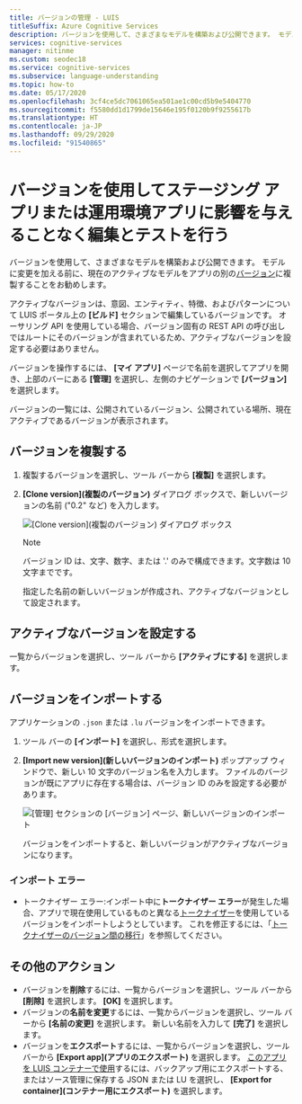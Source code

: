 ```yaml
---
title: バージョンの管理 - LUIS
titleSuffix: Azure Cognitive Services
description: バージョンを使用して、さまざまなモデルを構築および公開できます。 モデルに変更を加える前に、現在のアクティブなモデルをアプリの別のバージョンに複製することをお勧めします。
services: cognitive-services
manager: nitinme
ms.custom: seodec18
ms.service: cognitive-services
ms.subservice: language-understanding
ms.topic: how-to
ms.date: 05/17/2020
ms.openlocfilehash: 3cf4ce5dc7061065ea501ae1c00cd5b9e5404770
ms.sourcegitcommit: f5580dd1d1799de15646e195f0120b9f9255617b
ms.translationtype: HT
ms.contentlocale: ja-JP
ms.lasthandoff: 09/29/2020
ms.locfileid: "91540865"
---
```

# <a name="use-versions-to-edit-and-test-without-impacting-staging-or-production-apps"></a>バージョンを使用してステージング アプリまたは運用環境アプリに影響を与えることなく編集とテストを行う

バージョンを使用して、さまざまなモデルを構築および公開できます。 モデルに変更を加える前に、現在のアクティブなモデルをアプリの別の[バージョン](luis-concept-version.md)に複製することをお勧めします。

アクティブなバージョンは、意図、エンティティ、特徴、およびパターンについて LUIS ポータル上の **[ビルド]** セクションで編集しているバージョンです。 オーサリング API を使用している場合、バージョン固有の REST API の呼び出しではルートにそのバージョンが含まれているため、アクティブなバージョンを設定する必要はありません。

バージョンを操作するには、 **[マイ アプリ]** ページで名前を選択してアプリを開き、上部のバーにある **[管理]** を選択し、左側のナビゲーションで **[バージョン]** を選択します。

バージョンの一覧には、公開されているバージョン、公開されている場所、現在アクティブであるバージョンが表示されます。

## <a name="clone-a-version"></a>バージョンを複製する

1. 複製するバージョンを選択し、ツール バーから **[複製]** を選択します。

2. **[Clone version]\(複製のバージョン\)** ダイアログ ボックスで、新しいバージョンの名前 ("0.2" など) を入力します。

   ![[Clone version]\(複製のバージョン\) ダイアログ ボックス](./media/luis-how-to-manage-versions/version-clone-version-dialog.png)

     > [!NOTE]
     > バージョン ID は、文字、数字、または '.' のみで構成できます。文字数は 10 文字までです。

   指定した名前の新しいバージョンが作成され、アクティブなバージョンとして設定されます。

## <a name="set-active-version"></a>アクティブなバージョンを設定する

一覧からバージョンを選択し、ツール バーから **[アクティブにする]** を選択します。

## <a name="import-version"></a>バージョンをインポートする

アプリケーションの `.json` または `.lu` バージョンをインポートできます。

1. ツール バーの **[インポート]** を選択し、形式を選択します。

2. **[Import new version]\(新しいバージョンのインポート\)** ポップアップ ウィンドウで、新しい 10 文字のバージョン名を入力します。 ファイルのバージョンが既にアプリに存在する場合は、バージョン ID のみを設定する必要があります。

    ![[管理] セクションの [バージョン] ページ、新しいバージョンのインポート](./media/luis-how-to-manage-versions/versions-import-pop-up.png)

    バージョンをインポートすると、新しいバージョンがアクティブなバージョンになります。

### <a name="import-errors"></a>インポート エラー

* トークナイザー エラー:インポート中に**トークナイザー エラー**が発生した場合、アプリで現在使用しているものと異なる[トークナイザー](luis-language-support.md#custom-tokenizer-versions)を使用しているバージョンをインポートしようとしています。 これを修正するには、「[トークナイザーのバージョン間の移行](luis-language-support.md#migrating-between-tokenizer-versions)」を参照してください。

<a name = "export-version"></a>

## <a name="other-actions"></a>その他のアクション

* バージョンを**削除**するには、一覧からバージョンを選択し、ツール バーから **[削除]** を選択します。 **[OK]** を選択します。
* バージョンの**名前を変更**するには、一覧からバージョンを選択し、ツール バーから **[名前の変更]** を選択します。 新しい名前を入力して **[完了]** を選択します。
* バージョンを**エクスポート**するには、一覧からバージョンを選択し、ツール バーから **[Export app]\(アプリのエクスポート\)** を選択します。 [このアプリを LUIS コンテナーで使用](luis-container-howto.md)するには、バックアップ用にエクスポートする、またはソース管理に保存する JSON または LU を選択し、 **[Export for container]\(コンテナー用にエクスポート\)** を選択します。

